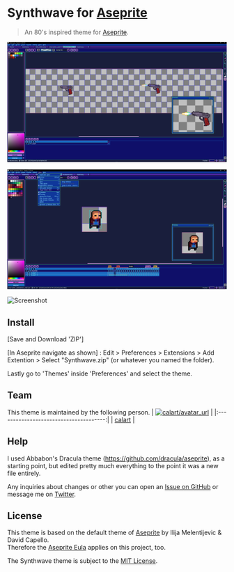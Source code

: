 # Synthwave for [Aseprite](https://www.aseprite.org/)

> An 80's inspired theme for [Aseprite](https://www.aseprite.org/).

![Screenshot](./screenshot.png)

![Screenshot](./screenshot2.png)

![Screenshot](./screenshot3.png)

## Install

[Save and Download 'ZIP']

[In Aseprite navigate as shown] :
Edit > Preferences > Extensions > Add Extention > Select "Synthwave.zip" (or whatever you named the folder).

Lastly go to 'Themes' inside 'Preferences' and select the theme.

## Team

This theme is maintained by the following person.
| [![calart/avatar_url]][calart] |
|:--------------------------------------:|
|              [calart]              |

[calart]: https://github.com/calart
[calart/avatar_url]: https://avatars.githubusercontent.com/u/70825079?s=40&v=4



## Help
I used Abbabon's Dracula theme (https://github.com/dracula/aseprite), as a starting point, but edited pretty much everything to the point it was a new file entirely.

Any inquiries about changes or other you can open an [Issue on GitHub](https://github.com/Calart/Synthwave/issues/new/choose "New Issue &#183; https://github.com/Calart/Synthwave") or message me on [Twitter](https://twitter.com/pronomicalart).

## License
This theme is based on the default theme of [Aseprite](http://aseprite.org "Aseprite - Animated sprite editor & pixel art tool") by Ilija Melentijevic & David Capello.  
Therefore the [Aseprite Eula](https://github.com/aseprite/aseprite/blob/master/EULA.txt "aseprite/EULA.txt at master &#183; aseprite/aseprite") applies on this project, too.

The Synthwave theme is subject to the [MIT License](./LICENSE).
